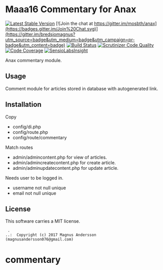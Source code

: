 Maaa16 Commentary for Anax
==================================

[![Latest Stable Version](https://poser.pugx.org/maaa16/commentary/v/stable)](https://packagist.org/packages/maaa16/commentary)
[![Join the chat at https://gitter.im/mosbth/anax](https://badges.gitter.im/Join%20Chat.svg)](https://gitter.im/bredsjomagnus?utm_source=badge&utm_medium=badge&utm_campaign=pr-badge&utm_content=badge)
[![Build Status](https://scrutinizer-ci.com/g/bredsjomagnus/commentary/badges/build.png?b=master)](https://scrutinizer-ci.com/g/bredsjomagnus/commentary/build-status/master)
[![Scrutinizer Code Quality](https://scrutinizer-ci.com/g/bredsjomagnus/commentary/badges/quality-score.png?b=master)](https://scrutinizer-ci.com/g/bredsjomagnus/commentary/?branch=master)
[![Code Coverage](https://scrutinizer-ci.com/g/bredsjomagnus/commentary/badges/coverage.png?b=master)](https://scrutinizer-ci.com/g/bredsjomagnus/commentary/?branch=master)
[![SensioLabsInsight](https://insight.sensiolabs.com/projects/d831fd4c-b7c6-4ff0-9a83-102440af8929/mini.png)](https://insight.sensiolabs.com/projects/d831fd4c-b7c6-4ff0-9a83-102440af8929)

Anax commentary module.



Usage
------------------

Comment module for articles stored in database with autogenerated link.

Installation
----------------
Copy
- config/di.php
- config/route.php
- config/route/commentary

Match routes
- admin/admincontent.php for view of articles.
- admin/admincreatecontent.php for create article.
- admin/adminupdatecontent.php for update article.

Needs user to be logged in.
- username not null unique
- email not null unique

License
------------------

This software carries a MIT license.



```
 .  
..:  Copyright (c) 2017 Magnus Andersson (magnusandersson076@gmail.com)
```
# commentary
